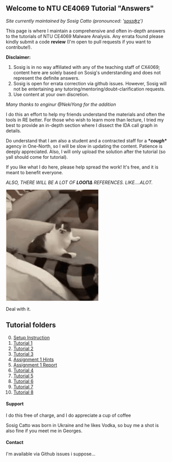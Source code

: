 ## Welcome to NTU CE4069 Tutorial "Answers" 

_Site currently maintained by Sosig Catto (pronounced: '[sɒsɪʤz](https://www.google.com/search?client=firefox-b-d&q=sausage+ipa+pronunciation)')_

This page is where I maintain a comprehensive and often in-depth answers to the tutorials of NTU CE4069 Malware Analysis. Any errata found please kindly submit a code **review** (I'm open to pull requests if you want to contribute!). 

**Disclaimer:**
1) Sosig is in no way affiliated with any of the teaching staff of CX4069; content here are solely based on Sosig's understanding and does not represent the definite answers. 
2) Sosig is open for errata correction via github issues. However, Sosig will not be entertaining any tutoring/mentoring/doubt-clarification requests.
3) Use content at your own discretion.

_Many thanks to enginur @NekiYong for the addition_

I do this an effort to help my friends understand the materials and often the tools in RE better. For those who wish to learn more than lecture, I tried my best to provide an in-depth section where I dissect the IDA call graph in details. 

Do understand that I am also a student and a contracted staff for a **\*_cough_\*** agency in One-North, so I will be slow in updating the content. Patience is deeply appreciated. Also, I will only upload the solution after the tutorial (so yall should come for tutorial). 

If you like what I do here, please help spread the work! It's free, and it is meant to benefit everyone. 

_ALSO, THERE WILL BE A LOT OF **LOOΠΔ** REFERENCES. LIKE....ALOT._

![Cat Lick](./catlick.gif)

Deal with it. 

## **Tutorial folders**
0. [Setup Instruction](./L0/install.md)
1. [Tutorial 1](./L1/L1.md)
2. [Tutorial 2](./L2/L2.md)
3. [Tutorial 3](./L3/L3.md)
4. [Assignment 1 Hints](./L3/sakura_qn.html)
5. [Assignment 1 Report](./A1/A1.md)
6. [Tutorial 4](./L4/L4.md)
7. [Tutorial 5](./L5/L5.md)
8. [Tutorial 6](./L6/L6.md)
9. [Tutorial 7](./L7/L7.md)
10. [Tutorial 8](./L8/L8.md)

#### **Support** 

I do this free of charge, and I do appreciate a cup of coffee

Sosig Catto was born in Ukraine and he likes Vodka, so buy me a shot is also fine if you meet me in Georges.

#### **Contact**

I'm available via Github issues i suppose...


